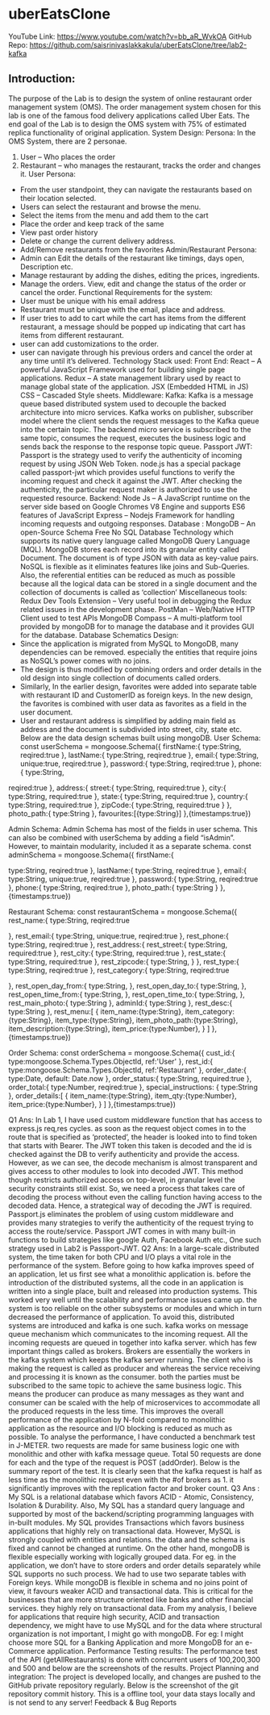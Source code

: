 # uberEatsClone
YouTube Link: https://www.youtube.com/watch?v=bb_aR_WvkOA
GitHub Repo: https://github.com/saisrinivaslakkakula/uberEatsClone/tree/lab2-kafka

## Introduction:
The purpose of the Lab is to design the system of online restaurant order management system
(OMS). The order management system chosen for this lab is one of the famous food delivery
applications called Uber Eats. The end goal of the Lab is to design the OMS system with 75% of
estimated replica functionality of original application.
System Design:
Persona:
In the OMS System, there are 2 personae.
1. User – Who places the order
2. Restaurant – who manages the restaurant, tracks the order and changes it.
User Persona:
- From the user standpoint, they can navigate the restaurants based on their location
selected.
- Users can select the restaurant and browse the menu.
- Select the items from the menu and add them to the cart
- Place the order and keep track of the same
- View past order history
- Delete or change the current delivery address.
- Add/Remove restaurants from the favorites
Admin/Restaurant Persona:
- Admin can Edit the details of the restaurant like timings, days open, Description etc.
- Manage restaurant by adding the dishes, editing the prices, ingredients.
- Manage the orders. View, edit and change the status of the order or cancel the order.
Functional Requirements for the system:
- User must be unique with his email address
- Restaurant must be unique with the email, place and address.
- If user tries to add to cart while the cart has items from the different restaurant, a message
should be popped up indicating that cart has items from different restaurant.
- user can add customizations to the order.
- user can navigate through his previous orders and cancel the order at any time until it’s
delivered.
Technology Stack used:
Front End:
React – A powerful JavaScript Framework used for building single page applications.
Redux – A state management library used by react to manage global state of the application.
JSX (Embedded HTML in JS)
CSS – Cascaded Style sheets.
Middleware:
Kafka: Kafka is a message queue based distributed system used to decouple the backed
architecture into micro services. Kafka works on publisher, subscriber model where the client
sends the request messages to the Kafka queue into the certain topic. The backend micro
service is subscribed to the same topic, consumes the request, executes the business logic and
sends back the response to the response topic queue.
Passport JWT: Passport is the strategy used to verify the authenticity of incoming request
by using JSON Web Token. node.js has a special package called passport-jwt which provides
useful functions to verify the incoming request and check it against the JWT. After checking
the authenticity, the particular request maker is authorized to use the requested resource.
Backend:
Node Js – A JavaScript runtime on the server side based on Google Chromes V8 Engine and
supports ES6 features of JavaScript
Express – Nodejs Framework for handling incoming requests and outgoing responses.
Database :
MongoDB – An open-Source Schema Free No SQL Database Technology which supports its
native query language called MongoDB Query Language (MQL). MongoDB stores each
record into its granular entity called Document. The document is of type JSON with data as
key-value pairs. NoSQL is flexible as it eliminates features like joins and Sub-Queries. Also,
the referential entities can be reduced as much as possible because all the logical data can be
stored in a single document and the collection of documents is called as ‘collection’
Miscellaneous tools:
Redux Dev Tools Extension – Very useful tool in debugging the Redux related issues in the
development phase.
PostMan – Web/Native HTTP Client used to test APIs
MongoDB Compass – A multi-platform tool provided by mongoDB for to manage the
database and it provides GUI for the database.
Database Schematics Design:
- Since the application is migrated from MySQL to MongoDB, many dependencies can be
removed. especially the entities that require joins as NoSQL’s power comes with no
joins.
- The design is thus modified by combining orders and order details in the old design into
single collection of documents called orders.
- Similarly, In the earlier design, favorites were added into separate table with restaurant
ID and CustomerID as foreign keys. In the new design, the favorites is combined with
user data as favorites as a field in the user document.
- User and restaurant address is simplified by adding main field as address and the
document is subdivided into street, city, state etc.
Below are the data design schemas built using mongoDB.
User Schema:
const userSchema = mongoose.Schema({
firstName:{
type:String,
reqired:true
},
lastName:{
type:String,
reqired:true
},
email:{
type:String,
unique:true,
reqired:true
},
password:{
type:String,
reqired:true
},
phone:{
type:String,

reqired:true
},
address:{
street:{
type:String,
required:true
},
city:{
type:String,
required:true
},
state:{
type:String,
required:true
},
country:{
type:String,
required:true
},
zipCode:{
type:String,
required:true
}
},
photo_path:{
type:String
},
favourites:[{type:String}]
},{timestamps:true})

Admin Schema: Admin Schema has most of the fields in user schema. This can also be
combined with userSchema by adding a field “isAdmin”. However, to maintain modularity,
included it as a separate schema.
const adminSchema = mongoose.Schema({
firstName:{

type:String,
reqired:true
},
lastName:{
type:String,
reqired:true
},
email:{
type:String,
unique:true,
reqired:true
},
password:{
type:String,
reqired:true
},
phone:{
type:String,
reqired:true
},
photo_path:{
type:String
}
},{timestamps:true})

Restaurant Schema:
const restaurantSchema = mongoose.Schema({
rest_name:{
type:String,
reqired:true

},
rest_email:{
type:String,
unique:true,
reqired:true
},
rest_phone:{
type:String,
reqired:true
},
rest_address:{
rest_street:{
type:String,
required:true
},
rest_city:{
type:String,
required:true
},
rest_state:{
type:String,
required:true
},
rest_zipcode:{
type:String,
}
},
rest_type:{
type:String,
reqired:true
},
rest_category:{
type:String,
reqired:true

},
rest_open_day_from:{
type:String,
},
rest_open_day_to:{
type:String,
},
rest_open_time_from:{
type:String,
},
rest_open_time_to:{
type:String,
},
rest_main_photo:{
type:String
},
adminId:{
type:String
},
rest_desc:{
type:String
},
rest_menu:[
{
item_name:{type:String},
item_category:{type:String},
item_type:{type:String},
item_photo_path:{type:String},
item_description:{type:String},
item_price:{type:Number},
}
]
},{timestamps:true})

Order Schema:
const orderSchema = mongoose.Schema({
cust_id:{
type:mongoose.Schema.Types.ObjectId,
ref:'User'
},
rest_id:{
type:mongoose.Schema.Types.ObjectId,
ref:'Restaurant'
},
order_date:{
type:Date,
default: Date.now
},
order_status:{
type:String,
required:true
},
order_total:{
type:Number,
reqired:true
},
special_instructions: {
type:String
},
order_details:[
{
item_name:{type:String},
item_qty:{type:Number},
item_price:{type:Number},
}
]
},{timestamps:true})

Q1 Ans: In Lab 1, I have used custom middleware function that has access to express.js req,res
cycles. as soon as the request object comes in to the route that is specified as ‘protected’, the
header is looked into to find token that starts with Bearer. The JWT token this taken is decoded
and the id is checked against the DB to verify authenticity and provide the access.
However, as we can see, the decode mechanism is almost transparent and gives access to other
modules to look into decoded JWT. This method though restricts authorized access on top-level,
in granular level the security constraints still exist.
So, we need a process that takes care of decoding the process without even the calling function
having access to the decoded data. Hence, a strategical way of decoding the JWT is required.
Passport.js eliminates the problem of using custom middleware and provides many strategies to
verify the authenticity of the request trying to access the route/service. Passport JWT comes in
with many built-in functions to build strategies like google Auth, Facebook Auth etc., One such
strategy used in Lab2 is Passport-JWT.
Q2 Ans:
In a large-scale distributed system, the time taken for both CPU and I/O plays a vital role in the
performance of the system. Before going to how kafka improves speed of an application, let us
first see what a monolithic application is. before the introduction of the distributed systems, all
the code in an application is written into a single place, built and released into production
systems. This worked very well until the scalability and performance issues came up. the system
is too reliable on the other subsystems or modules and which in turn decreased the performance
of application.
To avoid this, distributed systems are introduced and kafka is one such. kafka works on message
queue mechanism which communicates to the incoming request. All the incoming requests are
queued in together into kafka server. which has few important things called as brokers. Brokers
are essentially the workers in the kafka system which keeps the kafka server running. The client
who is making the request is called as producer and whereas the service receiving and processing
it is known as the consumer. both the parties must be subscribed to the same topic to achieve the
same business logic.
This means the producer can produce as many messages as they want and consumer can be
scaled with the help of microservices to accommodate all the produced requests in the less time.
This improves the overall performance of the application by N-fold compared to monolithic
application as the resource and I/O blocking is reduced as much as possible.
To analyse the performance, I have conducted a benchmark test in J-METER. two requests are
made for same business logic one with monolithic and other with kafka message queue.
Total 50 requests are done for each and the type of the request is POST (addOrder).
Below is the summary report of the test.
It is clearly seen that the kafka request is half as less time as the monolithic request even with the
#of brokers as 1. it significantly improves with the replication factor and broker count.
Q3 Ans :
My SQL is a relational database which favors ACID - Atomic, Consistency, Isolation &
Durability. Also, My SQL has a standard query language and supported by most of the
backend/scripting programming languages with in-built modules. My SQL provides Transactions
which favors business applications that highly rely on transactional data. However, MySQL is
strongly coupled with entities and relations. the data and the schema is fixed and cannot be
changed at runtime. On the other hand, mongoDB is flexible especially working with logically
grouped data. For eg. in the application, we don’t have to store orders and order details
separately while SQL supports no such process. We had to use two separate tables with Foreign
keys.
While mongoDB is flexible in schema and no joins point of view, it favours weaker ACID and
transactional data. This is critical for the businesses that are more structure oriented like banks
and other financial services. they highly rely on transactional data.
From my analysis, I believe for applications that require high security, ACID and transaction
dependency, we might have to use MySQL and for the data where structural organization is not
important, I might go with mongoDB.
For eg: I might choose more SQL for a Banking Application and more MongoDB for an e-
Commerce application.
Performance Testing results:
The performance test of the API (getAllRestaurants) is done with concurrent users of
100,200,300 and 500 and below are the screenshots of the results.
Project Planning and integration:
The project is developed locally, and changes are pushed to the GitHub private repository
regularly. Below is the screenshot of the git repository commit history.
This is a offline tool, your data stays locally and is not send to any server!
Feedback & Bug Reports
